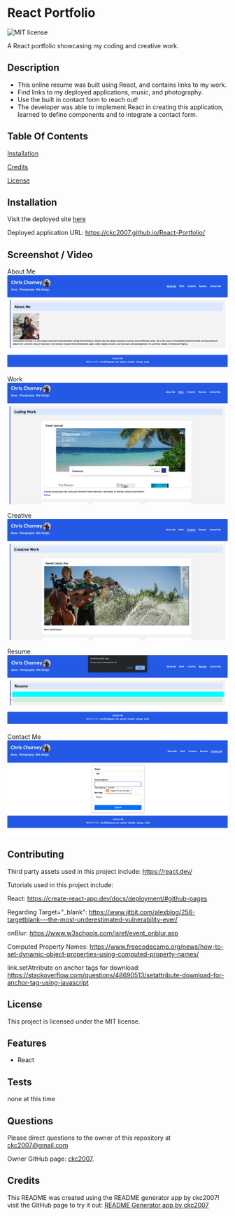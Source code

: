 # React Portfolio

![MIT license](https://img.shields.io/badge/license-MIT-blue.svg)

A React portfolio showcasing my coding and creative work.

## Description

- This online resume was built using React, and contains links to my work.
- Find links to my deployed applications, music, and photography.
- Use the built in contact form to reach out!
- The developer was able to implement React in creating this application, learned to define components and to integrate a contact form.

## Table Of Contents

[Installation](#installation)

[Credits](#credits)

[License](#license)

## Installation

Visit the deployed site [here](https://ckc2007.github.io/React-Portfolio/)

Deployed application URL: https://ckc2007.github.io/React-Portfolio/

## Screenshot / Video

About Me
![screenshot](./assets/images/Screen%20Shot%202023-07-22%20at%206.12.34%20PM.png)

Work
![screenshot](./assets/images/Screen%20Shot%202023-07-22%20at%206.12.52%20PM.png)

Creative
![screenshot](./assets/images/Screen%20Shot%202023-07-22%20at%206.13.01%20PM.png)

Resume
![screenshot](./assets/images/Screen%20Shot%202023-07-22%20at%206.13.12%20PM.png)

Contact Me
![screenshot](./assets/images/Screen%20Shot%202023-07-22%20at%206.13.40%20PM.png)

## Contributing

Third party assets used in this project include:
https://react.dev/

Tutorials used in this project include:

React: https://create-react-app.dev/docs/deployment/#github-pages

Regarding Target="\_blank": https://www.jitbit.com/alexblog/256-targetblank---the-most-underestimated-vulnerability-ever/

onBlur: https://www.w3schools.com/jsref/event_onblur.asp

Computed Property Names: https://www.freecodecamp.org/news/how-to-set-dynamic-object-properties-using-computed-property-names/

link.setAtrribute on anchor tags for download: https://stackoverflow.com/questions/48690513/setattribute-download-for-anchor-tag-using-javascript

## License

This project is licensed under the MIT license.

## Features

- React

## Tests

none at this time

## Questions

Please direct questions to the owner of this repository at ckc2007@gmail.com

Owner GitHub page:
[ckc2007](https://github.com/ckc2007).

## Credits

This README was created using the README generator app by ckc2007!
visit the GitHub page to try it out:
[README Generator app by ckc2007](https://github.com/ckc2007/README-Generator)
